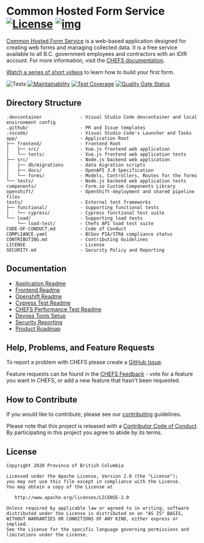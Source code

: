 # Common Hosted Form Service [![License](https://img.shields.io/badge/License-Apache%202.0-blue.svg)](LICENSE) [![img](https://img.shields.io/badge/Lifecycle-Stable-97ca00)](https://github.com/bcgov/repomountie/blob/master/doc/lifecycle-badges.md)

[Common Hosted Form Service](https://submit.digital.gov.bc.ca/app) is a web-based application designed for creating web forms and managing collected data. It is a free service available to all B.C. government employees and contractors with an IDIR account. For more information, visit the [CHEFS documentation](https://developer.gov.bc.ca/docs/default/component/chefs-techdocs).

[Watch a series of short videos](https://www.youtube.com/playlist?list=PL9CV_8JBQHirsQAShw45PZeU1CkU88Q53) to learn how to build your first form.

![Tests](https://github.com/bcgov/common-hosted-form-service/workflows/Tests/badge.svg)
[![Maintainability](https://api.codeclimate.com/v1/badges/950b1d6c61567a1da227/maintainability)](https://codeclimate.com/github/bcgov/common-hosted-form-service/maintainability)
[![Test Coverage](https://api.codeclimate.com/v1/badges/950b1d6c61567a1da227/test_coverage)](https://codeclimate.com/github/bcgov/common-hosted-form-service/test_coverage)
[![Quality Gate Status](https://sonarcloud.io/api/project_badges/measure?project=bcgov_common-hosted-form-service&metric=alert_status)](https://sonarcloud.io/summary/new_code?id=bcgov_common-hosted-form-service)

## Directory Structure

    .devcontainer              - Visual Studio Code devcontainer and local environment config
    .github/                   - PR and Issue templates
    .vscode/                   - Visual Studio Code's Launcher and Tasks
    app/                       - Application Root
    ├── frontend/              - Frontend Root
    │   ├── src/               - Vue.js frontend web application
    │   └── tests/             - Vue.js frontend web application tests
    ├── src/                   - Node.js backend web application
    │   ├── db/migrations      - data migration scripts
    │   ├── docs/              - OpenAPI 3.0 Specification
    │   └── forms/             - Models, Controllers, Routes for the forms
    └── tests/                 - Node.js backend web application tests
    components/                - Form.io Custom Components Library
    openshift/                 - OpenShift-deployment and shared pipeline files
    tests/                     - External test frameworks
    ├── functional/            - Supporting functional tests
    │   └── cypress/           - Cypress functional test suite
    └── load/                  - Supporting load tests
        └── load-test/         - Chefs API load test suite
    CODE-OF-CONDUCT.md         - Code of Conduct
    COMPLIANCE.yaml            - BCGov PIA/STRA compliance status
    CONTRIBUTING.md            - Contributing Guidelines
    LICENSE                    - License
    SECURITY.md                - Security Policy and Reporting

## Documentation

- [Application Readme](app/README.md)
- [Frontend Readme](app/frontend/README.md)
- [Openshift Readme](openshift/README.md)
- [Cypress Test Readme](tests/functional/cypress/README.md)
- [CHEFS Performance Test Readme](tests/performance/README.md)
- [Devops Tools Setup](https://github.com/bcgov/nr-showcase-devops-tools)
- [Security Reporting](SECURITY.md)
- [Product Roadmap](https://developer.gov.bc.ca/docs/default/component/chefs-techdocs/Product-Roadmap/)

## Help, Problems, and Feature Requests

To report a problem with CHEFS please create a [GitHub Issue](https://github.com/bcgov/common-hosted-form-service/issues).

Feature requests can be found in the [CHEFS Feedback](https://chefs-fider.apps.silver.devops.gov.bc.ca/) - vote for a feature you want in CHEFS, or add a new feature that hasn't been requested.

## How to Contribute

If you would like to contribute, please see our [contributing](CONTRIBUTING.md) guidelines.

Please note that this project is released with a [Contributor Code of Conduct](CODE-OF-CONDUCT.md). By participating in this project you agree to abide by its terms.

## License

    Copyright 2020 Province of British Columbia

    Licensed under the Apache License, Version 2.0 (the "License");
    you may not use this file except in compliance with the License.
    You may obtain a copy of the License at

       http://www.apache.org/licenses/LICENSE-2.0

    Unless required by applicable law or agreed to in writing, software
    distributed under the License is distributed on an "AS IS" BASIS,
    WITHOUT WARRANTIES OR CONDITIONS OF ANY KIND, either express or implied.
    See the License for the specific language governing permissions and
    limitations under the License.
